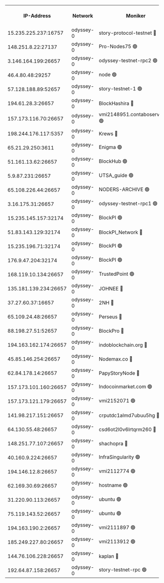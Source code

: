 


<table><tr><th>IP-Address</th><th>Network</th><th>Moniker</th><th>Latest Block Height</th><th>Earliest Block Height</th><th>Catching Up</th><th>Tx Index</th><th>Voting Power</th><th>Version</th><th>Scan Time</th></tr><tr><td>15.235.225.237:16757</td><td>odyssey-0</td><td>story-protocol-testnet 🔴</td><td>2386161</td><td>1</td><td>False</td><td>off</td><td>3290848007</td><td>0.38.12</td><td>2025-02-01T13:59:49.914397470UTC</td></tr><tr><td>148.251.8.22:27137</td><td>odyssey-0</td><td>Pro-Nodes75 🟢</td><td>2386165</td><td>1</td><td>False</td><td>on</td><td>0</td><td>0.38.12</td><td>2025-02-01T14:00:03.692178207UTC</td></tr><tr><td>3.146.164.199:26657</td><td>odyssey-0</td><td>odyssey-testnet-rpc2 🟢</td><td>2386168</td><td>1</td><td>False</td><td>off</td><td>0</td><td>0.38.12</td><td>2025-02-01T14:00:16.791327711UTC</td></tr><tr><td>46.4.80.48:29257</td><td>odyssey-0</td><td>node 🟢</td><td>2386170</td><td>1</td><td>False</td><td>on</td><td>0</td><td>0.38.12</td><td>2025-02-01T14:00:22.749578189UTC</td></tr><tr><td>57.128.188.89:52657</td><td>odyssey-0</td><td>story-testnet-1 🟢</td><td>2065886</td><td>1</td><td>False</td><td>off</td><td>0</td><td>0.38.9</td><td>2025-02-01T14:00:27.662276378UTC</td></tr><tr><td>194.61.28.3:26657</td><td>odyssey-0</td><td>BlockHashira 🔴</td><td>2386171</td><td>1</td><td>False</td><td>off</td><td>3569442000</td><td>0.38.12</td><td>2025-02-01T14:00:28.956048597UTC</td></tr><tr><td>157.173.116.70:26657</td><td>odyssey-0</td><td>vmi2148951.contaboserver.net 🟢</td><td>2386174</td><td>1</td><td>False</td><td>off</td><td>0</td><td>0.38.12</td><td>2025-02-01T14:00:41.169462865UTC</td></tr><tr><td>198.244.176.117:5357</td><td>odyssey-0</td><td>Krews 🔴</td><td>2386175</td><td>1</td><td>False</td><td>off</td><td>24857000</td><td>0.38.12</td><td>2025-02-01T14:00:44.421459777UTC</td></tr><tr><td>65.21.29.250:3611</td><td>odyssey-0</td><td>Enigma 🟢</td><td>2065886</td><td>1</td><td>False</td><td>on</td><td>0</td><td>0.38.9</td><td>2025-02-01T14:00:52.863551874UTC</td></tr><tr><td>51.161.13.62:26657</td><td>odyssey-0</td><td>BlockHub 🟢</td><td>2386179</td><td>1</td><td>False</td><td>off</td><td>0</td><td>0.38.12</td><td>2025-02-01T14:00:59.831997897UTC</td></tr><tr><td>5.9.87.231:26657</td><td>odyssey-0</td><td>UTSA_guide 🟢</td><td>2386180</td><td>1</td><td>False</td><td>on</td><td>0</td><td>0.38.12</td><td>2025-02-01T14:01:03.257352636UTC</td></tr><tr><td>65.108.226.44:26657</td><td>odyssey-0</td><td>NODERS-ARCHIVE 🟢</td><td>2386181</td><td>1</td><td>False</td><td>on</td><td>0</td><td>0.38.12</td><td>2025-02-01T14:01:06.609127341UTC</td></tr><tr><td>3.16.175.31:26657</td><td>odyssey-0</td><td>odyssey-testnet-rpc1 🟢</td><td>2386185</td><td>1</td><td>False</td><td>off</td><td>0</td><td>0.38.12</td><td>2025-02-01T14:01:22.240312209UTC</td></tr><tr><td>15.235.145.157:32174</td><td>odyssey-0</td><td>BlockPI 🟢</td><td>2386161</td><td>109001</td><td>False</td><td>off</td><td>0</td><td>0.38.12</td><td>2025-02-01T13:59:50.903279553UTC</td></tr><tr><td>51.83.143.129:32174</td><td>odyssey-0</td><td>BlockPI_Network 🔴</td><td>2386169</td><td>109001</td><td>False</td><td>off</td><td>3893036013</td><td>0.38.12</td><td>2025-02-01T14:00:21.680319743UTC</td></tr><tr><td>15.235.196.71:32174</td><td>odyssey-0</td><td>BlockPI 🟢</td><td>2386177</td><td>109001</td><td>False</td><td>off</td><td>0</td><td>0.38.12</td><td>2025-02-01T14:00:51.377875756UTC</td></tr><tr><td>176.9.47.204:32174</td><td>odyssey-0</td><td>BlockPI 🟢</td><td>2386178</td><td>109001</td><td>False</td><td>off</td><td>0</td><td>0.38.12</td><td>2025-02-01T14:00:55.745474159UTC</td></tr><tr><td>168.119.10.134:26657</td><td>odyssey-0</td><td>TrustedPoint 🟢</td><td>2386184</td><td>339001</td><td>False</td><td>off</td><td>0</td><td>0.38.12</td><td>2025-02-01T14:01:17.476623733UTC</td></tr><tr><td>135.181.139.234:26657</td><td>odyssey-0</td><td>JOHNEE 🔴</td><td>2386178</td><td>351001</td><td>False</td><td>on</td><td>3311329000</td><td>0.38.12</td><td>2025-02-01T14:00:56.749084488UTC</td></tr><tr><td>37.27.60.37:16657</td><td>odyssey-0</td><td>2NH 🔴</td><td>2386176</td><td>395001</td><td>False</td><td>off</td><td>4013828052</td><td>0.38.12</td><td>2025-02-01T14:00:47.577651137UTC</td></tr><tr><td>65.109.24.48:26657</td><td>odyssey-0</td><td>Perseus 🔴</td><td>2386178</td><td>431001</td><td>False</td><td>off</td><td>24943000</td><td>0.38.12</td><td>2025-02-01T14:00:53.265568164UTC</td></tr><tr><td>88.198.27.51:52657</td><td>odyssey-0</td><td>BlockPro 🔴</td><td>2386162</td><td>507001</td><td>False</td><td>off</td><td>3217120111</td><td>0.38.12</td><td>2025-02-01T13:59:52.771203872UTC</td></tr><tr><td>194.163.162.174:26657</td><td>odyssey-0</td><td>indoblockchain.org 🔴</td><td>2386160</td><td>1023001</td><td>False</td><td>off</td><td>3859205583</td><td>0.38.12</td><td>2025-02-01T13:59:45.429329798UTC</td></tr><tr><td>45.85.146.254:26657</td><td>odyssey-0</td><td>Nodemax.co 🔴</td><td>2386158</td><td>1023001</td><td>False</td><td>off</td><td>3657477800</td><td>0.38.12</td><td>2025-02-01T13:59:51.318294962UTC</td></tr><tr><td>62.84.178.14:26657</td><td>odyssey-0</td><td>PapyStoryNode 🔴</td><td>2386178</td><td>1023001</td><td>False</td><td>off</td><td>3691232008</td><td>0.38.12</td><td>2025-02-01T14:00:56.316617457UTC</td></tr><tr><td>157.173.101.160:26657</td><td>odyssey-0</td><td>Indocoinmarket.com 🟢</td><td>2385997</td><td>1023001</td><td>False</td><td>off</td><td>0</td><td>0.38.12</td><td>2025-02-01T14:01:05.399604518UTC</td></tr><tr><td>157.173.121.179:26657</td><td>odyssey-0</td><td>vmi2152071 🟢</td><td>1737236</td><td>1140001</td><td>False</td><td>off</td><td>0</td><td>0.38.12</td><td>2025-02-01T14:01:09.506729822UTC</td></tr><tr><td>141.98.217.151:26657</td><td>odyssey-0</td><td>crputdc1almd7ubuu5hg 🔴</td><td>2386171</td><td>1146001</td><td>False</td><td>off</td><td>4298897006</td><td>0.38.12</td><td>2025-02-01T14:00:28.183346432UTC</td></tr><tr><td>64.130.55.48:26657</td><td>odyssey-0</td><td>csd6ot2l0v6lrtqrm260 🔴</td><td>2386165</td><td>1149001</td><td>False</td><td>off</td><td>3974246000</td><td>0.38.12</td><td>2025-02-01T14:00:04.742932983UTC</td></tr><tr><td>148.251.77.107:26657</td><td>odyssey-0</td><td>shachopra 🔴</td><td>2386172</td><td>1307001</td><td>False</td><td>off</td><td>3129002000</td><td>0.38.12</td><td>2025-02-01T14:00:31.805000335UTC</td></tr><tr><td>40.160.9.224:26657</td><td>odyssey-0</td><td>InfraSingularity 🟢</td><td>2386159</td><td>1749001</td><td>False</td><td>off</td><td>0</td><td>0.38.12</td><td>2025-02-01T13:59:44.259185537UTC</td></tr><tr><td>194.146.12.8:26657</td><td>odyssey-0</td><td>vmi2112774 🟢</td><td>1977602</td><td>1749001</td><td>False</td><td>off</td><td>0</td><td>0.38.12</td><td>2025-02-01T13:59:55.696534221UTC</td></tr><tr><td>62.169.30.69:26657</td><td>odyssey-0</td><td>hostname 🟢</td><td>1977602</td><td>1749001</td><td>False</td><td>off</td><td>0</td><td>0.38.12</td><td>2025-02-01T14:00:04.424290597UTC</td></tr><tr><td>31.220.90.113:26657</td><td>odyssey-0</td><td>ubuntu 🟢</td><td>1981592</td><td>1749001</td><td>False</td><td>off</td><td>0</td><td>0.38.12</td><td>2025-02-01T14:00:29.307101357UTC</td></tr><tr><td>75.119.143.52:26657</td><td>odyssey-0</td><td>ubuntu 🟢</td><td>1889090</td><td>1749001</td><td>False</td><td>off</td><td>0</td><td>0.38.12</td><td>2025-02-01T14:00:30.549147659UTC</td></tr><tr><td>194.163.190.2:26657</td><td>odyssey-0</td><td>vmi2111897 🟢</td><td>1984349</td><td>1749001</td><td>False</td><td>off</td><td>0</td><td>0.38.12</td><td>2025-02-01T14:01:02.235914889UTC</td></tr><tr><td>185.249.227.80:26657</td><td>odyssey-0</td><td>vmi2113912 🟢</td><td>1977602</td><td>1749001</td><td>False</td><td>off</td><td>0</td><td>0.38.12</td><td>2025-02-01T14:01:17.162395653UTC</td></tr><tr><td>144.76.106.228:26657</td><td>odyssey-0</td><td>kaplan 🔴</td><td>2386168</td><td>2065001</td><td>False</td><td>off</td><td>24615000</td><td>0.38.12</td><td>2025-02-01T14:00:15.765377306UTC</td></tr><tr><td>192.64.87.158:26657</td><td>odyssey-0</td><td>story-testnet-rpc 🟢</td><td>2386169</td><td>2068001</td><td>False</td><td>off</td><td>0</td><td>0.38.12</td><td>2025-02-01T14:00:22.327526191UTC</td></tr></table>